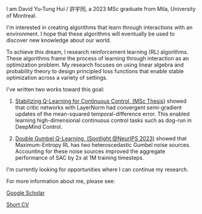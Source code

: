 I am David Yu-Tung Hui / 許宇同, a 2023 MSc graduate from Mila, University of Montreal.

I'm interested in creating algorithms that learn through interactions with an environment.
I hope that these algorithms will eventually be used to discover new knowledge about our world.

To achieve this dream, I research reinforcement learning (RL) algorithms.
These algorithms frame the process of learning through interaction as an optimization problem.
My research focuses on using linear algebra and probability theory to design principled loss functions that enable stable optimization across a variety of settings. 

I've written two works toward this goal:
1. [Stabilizing Q-Learning for Continuous Control, (MSc Thesis)](https://papyrus.bib.umontreal.ca/xmlui/bitstream/handle/1866/32085/Hui_David_Yu-Tung_2022_memoire.pdf)
showed that critic networks with LayerNorm had convergent semi-gradient updates of the mean-squared temporal-difference error.
This enabled learning high-dimensional continuous control tasks such as dog-run in DeepMind Control.

3. [Double Gumbel Q-Learning, (Spotlight @NeurIPS 2023)](https://openreview.net/forum?id=UdaTyy0BNB)
showed that Maximum-Entropy RL has two heteroscedastic Gumbel noise sources.
Accounting for these noise sources improved the aggregate performance of SAC by 2x at 1M training timesteps.

I'm currently looking for opportunities where I can continue my research.

For more information about me, please see:

[Google Scholar](https://scholar.google.com/citations?user=pXHOdMwAAAAJ&hl=en)

[Short CV](https://dyth.github.io/CV_DavidYu_TungHui.pdf)
